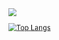 <a href="https://github.com/lexiconium">
  <img align="top" src="https://github-readme-stats.vercel.app/api?username=lexiconium&show_icons=true&hide_border=true" />
</a>
<!-- <a href="https://github.com/lexiconium">
  <img align="top" width=300 src="coffee.gif" />
</a> -->

[![Top Langs](https://github-readme-stats.vercel.app/api/top-langs/?username=lexiconium&layout=compact&hide_border=true)](https://github.com/lexiconium)

<!--
**lexiconium/lexiconium** is a ✨ _special_ ✨ repository because its `README.md` (this file) appears on your GitHub profile.

Here are some ideas to get you started:

- 🔭 I’m currently working on ...
- 🌱 I’m currently learning ...
- 👯 I’m looking to collaborate on ...
- 🤔 I’m looking for help with ...
- 💬 Ask me about ...
- 📫 How to reach me: ...
- 😄 Pronouns: ...
- ⚡ Fun fact: ...
-->
